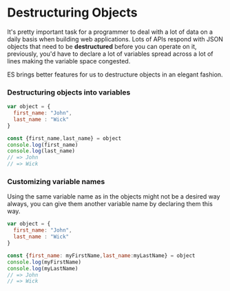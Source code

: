 # Destructuring Objects

It's pretty important task for a programmer to deal with a lot of data on a daily basis when building web applications.
Lots of APIs respond with JSON objects that need to be **destructured** before you can operate on it, previously, you'd have
to declare a lot of variables spread across a lot of lines making the variable space congested. 

ES brings better features for us to destructure objects in an elegant fashion.

### Destructuring objects into variables

```javascript
var object = {
  first_name: "John",
  last_name : "Wick"
}

const {first_name,last_name} = object
console.log(first_name)
console.log(last_name)
// => John
// => Wick
```

### Customizing variable names
Using the same variable name as in the objects might not be a desired way always, you can give them another variable name by declaring them this way.

```javascript
var object = {
  first_name: "John",
  last_name : "Wick"
}

const {first_name: myFirstName,last_name:myLastName} = object
console.log(myFirstName)
console.log(myLastName)
// => John
// => Wick
```
